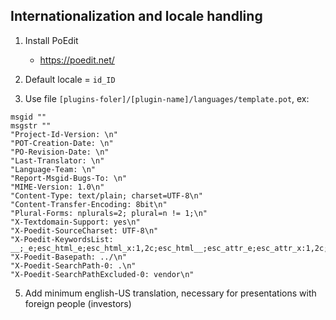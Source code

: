 ## Internationalization and locale handling

1. Install PoEdit
    - https://poedit.net/
      
2. Default locale = `id_ID`
   
3. Use file `[plugins-foler]/[plugin-name]/languages/template.pot`, ex:
   
```
msgid ""
msgstr ""
"Project-Id-Version: \n"
"POT-Creation-Date: \n"
"PO-Revision-Date: \n"
"Last-Translator: \n"
"Language-Team: \n"
"Report-Msgid-Bugs-To: \n"
"MIME-Version: 1.0\n"
"Content-Type: text/plain; charset=UTF-8\n"
"Content-Transfer-Encoding: 8bit\n"
"Plural-Forms: nplurals=2; plural=n != 1;\n"
"X-Textdomain-Support: yes\n"
"X-Poedit-SourceCharset: UTF-8\n"
"X-Poedit-KeywordsList: __;_e;esc_html_e;esc_html_x:1,2c;esc_html__;esc_attr_e;esc_attr_x:1,2c;esc_attr__;_ex:1,2c;_nx:4c,1,2;_nx_noop:4c,1,2;_x:1,2c;_n:1,2;_n_noop:1,2;__ngettext:1,2;__ngettext_noop:1,2;_c,_nc:4c,1,2;\n"
"X-Poedit-Basepath: ../\n"
"X-Poedit-SearchPath-0: .\n"
"X-Poedit-SearchPathExcluded-0: vendor\n"
```

5. Add minimum english-US translation, necessary for presentations with foreign people (investors)

